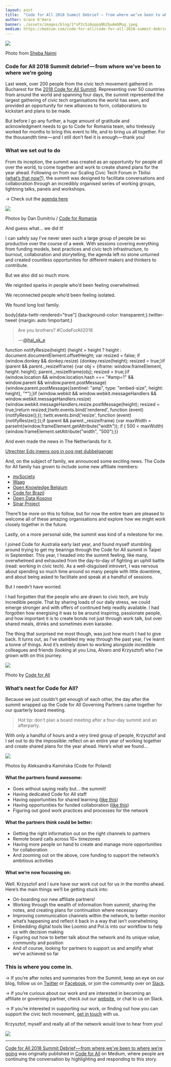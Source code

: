 ```yaml
---
layout: post
title:  "Code for All 2018 Summit Debrief — from where we’ve been to where we’re going"
author: Grace O'Hara
banner: ./assets/images/blog/1*sP2cSzAuppqNb2buAmGMug.jpeg
medium: https://medium.com/code-for-all/code-for-all-2018-summit-debrief-from-where-weve-been-to-where-we-re-going-ad1b004db769?source=rss----77bd73f07099--code_for_all
---
```


![](https://cdn-images-1.medium.com/max/1024/1*sP2cSzAuppqNb2buAmGMug.jpeg)

Photo from [Sheba Najmi](https://twitter.com/snajmi/status/1049961182319263744)

### Code for All 2018 Summit debrief — from where we’ve been to where we’re going

Last week, over 200 people from the civic tech movement gathered in Bucharest for the [2018 Code for All Summit](https://twitter.com/search?vertical=default&q=codeforall2018&src=typd). Representing over 50 countries from around the world and spanning four days, the summit represented the largest gathering of civic tech organisations the world has seen, and provided an opportunity for new alliances to form, collaborations to kickstart and plans to be made.

But before I go any further, a huge amount of gratitude and acknowledgment needs to go to Code for Romania team, who tirelessly worked for months to bring this event to life, and to bring us all together. For the thousandth time — and I still don’t feel it is enough — thank you!

### What we set out to do

From its inception, the summit was created as an opportunity for people all over the world, to come together and work to create shared plans for the year ahead. Following on from our Scaling Civic Tech Forum in Tbilisi ([what’s that now?](https://medium.com/code-for-all/civic-tech-needs-all-of-us-eight-opportunities-for-progress-a803bfcd3110)), the summit was designed to facilitate conversations and collaboration through an incredibly organised series of working groups, lightning talks, panels and workshops.

→ Check out the [agenda here](https://heroesoftech.com/day-1/)

![](https://cdn-images-1.medium.com/max/1024/1*ycKDG-S0XdRc8BSdK1hxKQ.png)

Photos by Dan Dumitriu / [Code for Romania](https://www.facebook.com/pg/code4romania/photos/?tab=albums)

And guess what… we did it!

I can safely say I’ve never seen such a large group of people be so productive over the course of a week. With sessions covering everything from funding models, best practices and civic tech infrastructure, to burnout, collaboration and storytelling, the agenda left no stone unturned and created countless opportunities for different makers and thinkers to contribute.

But we also did so much more.

We reignited sparks in people who’d been feeling overwhelmed.

We reconnected people who’d been feeling isolated.

We found long lost family.

body\[data-twttr-rendered="true"\] {background-color: transparent;}.twitter-tweet {margin: auto !important;}

> Are you brothers? #CodeForAll2018
> 
>  — [@hal\_sk\_e](https://twitter.com/hal_sk_e/status/1050058024855982080)

function notifyResize(height) {height = height ? height : document.documentElement.offsetHeight; var resized = false; if (window.donkey && donkey.resize) {donkey.resize(height); resized = true;}if (parent && parent.\_resizeIframe) {var obj = {iframe: window.frameElement, height: height}; parent.\_resizeIframe(obj); resized = true;}if (window.location && window.location.hash === "#amp=1" && window.parent && window.parent.postMessage) {window.parent.postMessage({sentinel: "amp", type: "embed-size", height: height}, "\*");}if (window.webkit && window.webkit.messageHandlers && window.webkit.messageHandlers.resize) {window.webkit.messageHandlers.resize.postMessage(height); resized = true;}return resized;}twttr.events.bind('rendered', function (event) {notifyResize();}); twttr.events.bind('resize', function (event) {notifyResize();});if (parent && parent.\_resizeIframe) {var maxWidth = parseInt(window.frameElement.getAttribute("width")); if ( 500 < maxWidth) {window.frameElement.setAttribute("width", "500");}}

And even made the news in The Netherlands for it.

[Utrechter Edo ineens oog in oog met dubbelganger](https://www.rtlnieuws.nl/editienl/artikel/4444631/utrechter-edo-ontmoet-dubbelganger-roemenie)

And, on the subject of family, we announced some exciting news. The Code for All family has grown to include some new affiliate members:

*   [mySociety](https://www.mysociety.org/)
*   [Waag](https://waag.org/en/home)
*   [Open Knowledge Belgium](https://be.okfn.org/)
*   [Code for Brazil](http://www.openbrazil.org/)
*   [Open Data Kosovo](http://opendatakosovo.org/)
*   [Sinar Project](https://sinarproject.org/)

There’ll be more on this to follow, but for now the entire team are pleased to welcome all of these amazing organisations and explore how we might work closely together in the future.

Lastly, on a more personal side, the summit was kind of a milestone for me.

I joined Code for Australia early last year, and found myself stumbling around trying to get my bearings through the Code for All summit in Taipei in September. This year, I headed into the summit feeling, like many, overwhelmed and exhausted from the day-to-day of fighting an uphill battle (read: working in civic tech). As a well-disguised introvert, I was nervous about spending so much time around so many people with little downtime, and about being asked to facilitate and speak at a handful of sessions.

But I needn’t have worried.

I had forgotten that the people who are drawn to civic tech, are truly incredible people. That by sharing loads of our daily stress, we could emerge stronger and with offers of continued help readily available. I had forgotten how energising it was to be around inspiring, passionate people, and how important it is to create bonds not just through work talk, but over shared meals, drinks and sometimes even karaoke.

The thing that surprised me most though, was just how much I had to give back. It turns out, as I’ve stumbled my way through the past year, I’ve learnt a tonne of things. And it’s entirely down to working alongside incredible colleagues and friends (looking at you Lina, Alvaro and Krzysztof) who I’ve grown with on this journey.

![](https://cdn-images-1.medium.com/max/1024/0*Dim3e0RfimIhv3B_.jpg)

Photo by [Code for All](https://twitter.com/CodeforAll/status/1050810554275774466)

### What’s next for Code for All?

Because we just couldn’t get enough of each other, the day after the summit wrapped up the Code for All Governing Partners came together for our quarterly board meeting.

> Hot tip: don’t plan a board meeting after a four-day summit and an afterparty.

With only a handful of hours and a very tired group of people, Krzysztof and I set out to do the impossible: reflect on an entire year of working together and create shared plans for the year ahead. Here’s what we found…

![](https://cdn-images-1.medium.com/max/1024/1*kCBOSlH0CvPXlNpibytxew.png)

Photos by Aleksandra Kamińska (Code for Poland)

#### What the partners found awesome:

*   Goes without saying really but… the summit!
*   Having dedicated Code for All staff
*   Having opportunities for shared learning ([like this](https://medium.com/code-for-all/collaboration-is-in-the-air-d616aeb35f78))
*   Having opportunities for funded collaboration ([like this](https://medium.com/code-for-all/coding-for-disaster-relief-24cfce1df2a0))
*   Figuring out good work practices and processes for the network

#### What the partners think could be better:

*   Getting the right information out on the right channels to partners
*   Remote board calls across 10+ timezones
*   Having more people on hand to create and manage more opportunities for collaboration
*   And zooming out on the above, core funding to support the network’s ambitious activities

#### What we’re now focussing on:

Well. Krzysztof and I sure have our work cut out for us in the months ahead. Here’s the main things we’ll be getting stuck into:

*   On-boarding our new affiliate partners!
*   Working through the wealth of information from summit, sharing the notes, and creating plans for continuation where necessary
*   Improving communication channels within the network, to better monitor what’s happening and reflect it back in a way that isn’t overwhelming
*   Embedding digital tools like Loomio and Pol.is into our workflow to help us with decision making
*   Figuring out how to better talk about the network and its unique value, community and position
*   And of course, looking for partners to support us and amplify what we’ve achieved so far

### This is where you come in.

→ If you’re after notes and summaries from the Summit, keep an eye on our blog, follow us on [Twitter](http://twitter.com/codeforall) or [Facebook](https://www.facebook.com/letscodeforall/), or join the community over on [Slack](https://codeforall-slackin.herokuapp.com/).

→ If you’re curious about our work and are interested in becoming an affiliate or governing partner, check out our [website](http://codeforall.org), or chat to us on Slack.

→ If you’re interested in supporting our work, or finding out how you can support the civic tech movement, [get in touch](https://codeforall.org/contact) with us.

Krzysztof, myself and really all of the network would love to hear from you!

![](https://medium.com/_/stat?event=post.clientViewed&referrerSource=full_rss&postId=ad1b004db769)

* * *

[Code for All 2018 Summit Debrief — from where we’ve been to where we’re going](https://medium.com/code-for-all/code-for-all-2018-summit-debrief-from-where-weve-been-to-where-we-re-going-ad1b004db769) was originally published in [Code for All](https://medium.com/code-for-all) on Medium, where people are continuing the conversation by highlighting and responding to this story.